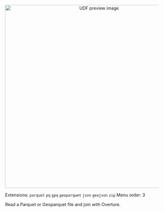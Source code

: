 <!--fused:preview-->
<p align="center"><img src="https://fused-magic.s3.us-west-2.amazonaws.com/thumbnails/udf_cards/overture_join.png" width="600" alt="UDF preview image"></p>

<!--fused:filePreview-->
Extensions: `parquet` `pq` `gpq` `geoparquet` `json` `geojson` `zip`
Menu order: 3

<!--fused:readme-->
Read a Parquet or Geoparquet file and join with Overture.

